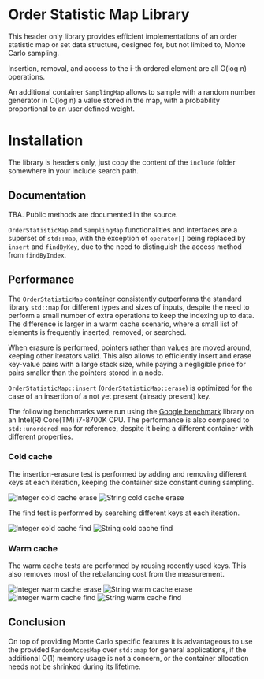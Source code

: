 # Order Statistic Map Library
This header only library provides efficient implementations of an order statistic map or set data 
structure, designed for, but not limited to, Monte Carlo sampling. 

Insertion, removal, and access to the i-th ordered element are all O(log n) operations.

An additional container `SamplingMap` allows to sample with a random number generator in O(log n)
a value stored in the map, with a probability proportional to an user defined weight.  

# Installation
The library is headers only, just copy the content of the `include` folder somewhere in your include
search path.

## Documentation
TBA. Public methods are documented in the source.

`OrderStatisticMap` and `SamplingMap` functionalities and interfaces are a superset of `std::map`, 
with the exception of `operator[]` being replaced by `insert` and `findByKey`, due to the need to 
distinguish the access method from `findByIndex`.

## Performance
The `OrderStatisticMap` container consistently outperforms the standard library `std::map` for 
different types and sizes of inputs, despite the need to perform a small number of extra operations 
to keep the indexing up to data. The difference is larger in a warm cache scenario, where a small
list of elements is frequently inserted, removed, or searched.

When erasure is performed, pointers rather than values are moved around, keeping other iterators
valid. This also allows to efficiently insert and erase key-value pairs with a large stack size,
while paying a negligible price for pairs smaller than the pointers stored in a node.

`OrderStatisticMap::insert` (`OrderStatisticMap::erase`) is optimized for the case of an insertion of
a not yet present (already present) key.

The following benchmarks were run using the [Google benchmark](https://github.com/google/benchmark)
library on an Intel(R) Core(TM) i7-8700K CPU. The performance is also compared to `std::unordered_map` 
for reference, despite it being a different container with different properties.

### Cold cache 
The insertion-erasure test is performed by adding and removing different keys at each iteration, keeping
the container size constant during sampling.  

![Integer cold cache erase](figures/cold_cache/insert_erase_integer.svg)
![String cold cache erase](figures/cold_cache/insert_erase_string.svg)


The find test is performed by searching different keys at each iteration. 

![Integer cold cache find](figures/cold_cache/find_integer.svg)
![String cold cache find](figures/cold_cache/find_string.svg)

### Warm cache
The warm cache tests are performed by reusing recently used keys. This also removes most of the 
rebalancing cost from the measurement.

![Integer warm cache erase](figures/warm_cache/insert_erase_integer.svg)
![String warm cache erase](figures/warm_cache/insert_erase_string.svg)
![Integer warm cache find](figures/warm_cache/find_integer.svg)
![String warm cache find](figures/warm_cache/find_string.svg)

## Conclusion
On top of providing Monte Carlo specific features it is 
advantageous to use the provided `RandomAccesMap` over `std::map` for general applications, if 
the additional O(1) memory usage is not a concern, or the container allocation needs not be 
shrinked during its lifetime.
